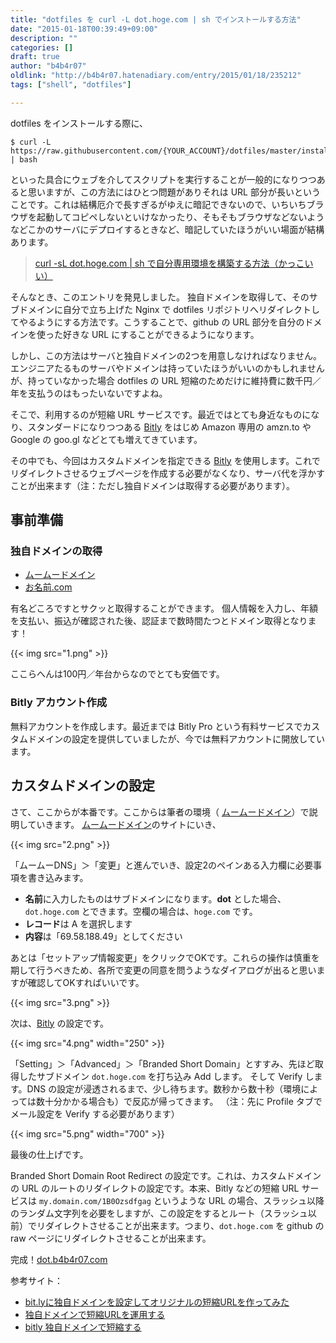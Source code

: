 ```yaml
---
title: "dotfiles を curl -L dot.hoge.com | sh でインストールする方法"
date: "2015-01-18T00:39:49+09:00"
description: ""
categories: []
draft: true
author: "b4b4r07"
oldlink: "http://b4b4r07.hatenadiary.com/entry/2015/01/18/235212"
tags: ["shell", "dotfiles"]

---
```


dotfiles をインストールする際に、

```console
$ curl -L https://raw.githubusercontent.com/{YOUR_ACCOUNT}/dotfiles/master/install.sh | bash
```

といった具合にウェブを介してスクリプトを実行することが一般的になりつつあると思いますが、この方法にはひとつ問題がありそれは URL 部分が長いということです。これは結構厄介で長すぎるがゆえに暗記できないので、いちいちブラウザを起動してコピペしないといけなかったり、そもそもブラウザなどないようなどこかのサーバにデプロイするときなど、暗記していたほうがいい場面が結構あります。

>[curl -sL dot.hoge.com | sh で自分専用環境を構築する方法（かっこいい）](http://orgachem.hatenablog.com/entry/2014/05/13/001100)

そんなとき、このエントリを発見しました。
独自ドメインを取得して、そのサブドメインに自分で立ち上げた Nginx で dotfiles リポジトリへリダイレクトしてやるようにする方法です。こうすることで、github の URL 部分を自分のドメインを使った好きな URL にすることができるようになります。

しかし、この方法はサーバと独自ドメインの2つを用意しなければなりません。エンジニアたるものサーバやドメインは持っていたほうがいいのかもしれませんが、持っていなかった場合 dotfiles の URL 短縮のためだけに維持費に数千円／年を支払うのはもったいないですよね。

そこで、利用するのが短縮 URL サービスです。最近ではとても身近なものになり、スタンダードになりつつある [Bitly](https://bitly.com) をはじめ Amazon 専用の amzn.to や Google の goo.gl などとても増えてきています。

その中でも、今回はカスタムドメインを指定できる [Bitly](https://bitly.com) を使用します。これでリダイレクトさせるウェブページを作成する必要がなくなり、サーバ代を浮かすことが出来ます（注：ただし独自ドメインは取得する必要があります）。

## 事前準備

### 独自ドメインの取得

- [ムームードメイン](http://muumuu-domain.com)
- [お名前.com](http://お名前.com)

有名どころですとサクッと取得することができます。
個人情報を入力し、年額を支払い、振込が確認された後、認証まで数時間たつとドメイン取得となります！

{{< img src="1.png" >}}

ここらへんは100円／年台からなのでとても安価です。

### Bitly アカウント作成

無料アカウントを作成します。最近までは Bitly Pro という有料サービスでカスタムドメインの設定を提供していましたが、今では無料アカウントに開放しています。

## カスタムドメインの設定

さて、ここからが本番です。ここからは筆者の環境（ [ムームードメイン](http://muumuu-domain.com)）で説明していきます。 [ムームードメイン](http://muumuu-domain.com)のサイトにいき、

{{< img src="2.png" >}}

「ムームーDNS」＞「変更」と進んでいき、設定2のペインある入力欄に必要事項を書き込みます。

- **名前**に入力したものはサブドメインになります。**dot** とした場合、`dot.hoge.com` とできます。空欄の場合は、`hoge.com` です。
- **レコード**は A を選択します
- **内容**は「69.58.188.49」としてください

あとは「セットアップ情報変更」をクリックでOKです。これらの操作は慎重を期して行うべきため、各所で変更の同意を問うようなダイアログが出ると思いますが確認してOKすればいいです。

{{< img src="3.png" >}}

次は、[Bitly](https://bitly.com) の設定です。

{{< img src="4.png" width="250" >}}

「Setting」＞「Advanced」＞「Branded Short Domain」とすすみ、先ほど取得したサブドメイン `dot.hoge.com` を打ち込み Add します。
そして Verify します。DNS の設定が浸透されるまで、少し待ちます。数秒から数十秒（環境によっては数十分かかる場合も）で反応が帰ってきます。
（注：先に Profile タブでメール設定を Verify する必要があります）

{{< img src="5.png" width="700" >}}

最後の仕上げです。

Branded Short Domain Root Redirect の設定です。これは、カスタムドメインの URL のルートのリダイレクトの設定です。本来、Bitly などの短縮 URL サービスは `my.domain.com/1B0Ozsdfgag` というような URL の場合、スラッシュ以降のランダム文字列を必要をしますが、この設定をするとルート（スラッシュ以前）でリダイレクトさせることが出来ます。つまり、`dot.hoge.com` を github の raw ページにリダイレクトさせることが出来ます。

完成！[dot.b4b4r07.com](https://raw.github.com/b4b4r07/dotfiles/master/etc/install)

参考サイト：

- [bit.lyに独自ドメインを設定してオリジナルの短縮URLを作ってみた](http://yuhnote.com/2012/04/23/bitly-custom-domain/)
- [独自ドメインで短縮URLを運用する](http://cmshikaku.com/feature/?p=1583)
- [bitly 独自ドメインで短縮する](http://blog.tomget.com/?p=680)
